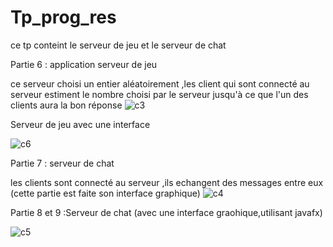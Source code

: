 # Tp_prog_res
ce tp conteint le serveur de jeu et le serveur de chat

Partie 6 : application serveur de jeu

ce serveur choisi un entier aléatoirement ,les client qui sont connecté au serveur estiment le nombre choisi par le serveur jusqu'à ce que l'un des clients aura la bon réponse
![c3](https://user-images.githubusercontent.com/82270887/159922799-0edc0781-2d7e-4e9f-8b84-896f6422a6ea.PNG)

Serveur de jeu avec une interface 

![c6](https://user-images.githubusercontent.com/82270887/159995591-d93409d8-2e6a-43e7-9677-de29dc215ef8.PNG)


Partie 7 : serveur de chat

les clients sont connecté au serveur ,ils echangent des messages entre eux (cette partie est faite son interface graphique)
![c4](https://user-images.githubusercontent.com/82270887/159923000-0c302185-469a-4b87-8bfc-9d13834cc646.PNG)

Partie 8 et 9 :Serveur de chat (avec une interface graohique,utilisant javafx)

![c5](https://user-images.githubusercontent.com/82270887/159923288-2f7c62fe-e0a1-4edb-ad01-961d5b117f9b.PNG)
